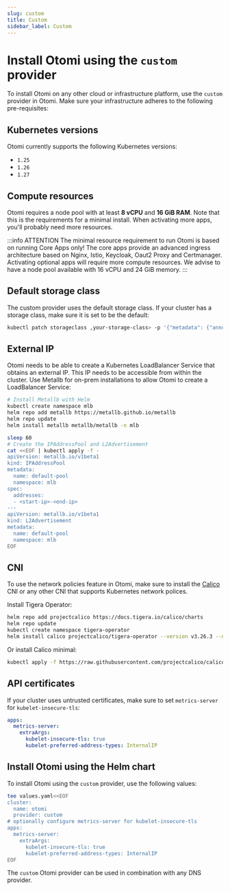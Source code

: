 ```yaml
---
slug: custom
title: Custom
sidebar_label: Custom
---
```


# Install Otomi using the `custom` provider

To install Otomi on any other cloud or infrastructure platform, use the `custom` provider in Otomi. Make sure your infrastructure adheres to the following pre-requisites:

## Kubernetes versions

Otomi currently supports the following Kubernetes versions:

- `1.25`
- `1.26`
- `1.27`

## Compute resources

Otomi requires a node pool with at least **8 vCPU** and **16 GiB RAM**. Note that this is the requirements for a minimal install. When activating more apps, you'll probably need more resources.

:::info ATTENTION
The minimal resource requirement to run Otomi is based on running Core Apps only! The core apps provide an advanced ingress architecture based on Nginx, Istio, Keycloak, Oaut2 Proxy and Certmanager. Activating optional apps will require more compute resources. We advise to have a node pool available with 16 vCPU and 24 GiB memory.
:::

## Default storage class

The custom provider uses the default storage class. If your cluster has a storage class, make sure it is set to be the default:

```bash
kubectl patch storageclass ,your-storage-class> -p '{"metadata": {"annotations":{"storageclass.kubernetes.io/is-default-class":"true"}}}'
```

## External IP

Otomi needs to be able to create a Kubernetes LoadBalancer Service that obtains an external IP. This IP needs to be accessible from within the cluster. Use Metallb for on-prem installations to allow Otomi to create a LoadBalancer Service:

```bash
# Install Metallb with Helm
kubectl create namespace mlb
helm repo add metallb https://metallb.github.io/metallb
helm repo update
helm install metallb metallb/metallb -n mlb

sleep 60
# Create the IPAddressPool and L2Advertisement
cat <<EOF | kubectl apply -f -
apiVersion: metallb.io/v1beta1
kind: IPAddressPool
metadata:
  name: default-pool
  namespace: mlb
spec:
  addresses:
  - <start-ip>-<end-ip>
---
apiVersion: metallb.io/v1beta1
kind: L2Advertisement
metadata:
  name: default-pool
  namespace: mlb
EOF
```

## CNI

To use the network policies feature in Otomi, make sure to install the [Calico](https://www.tigera.io/project-calico/) CNI or any other CNI that supports Kubernetes network polices.

Install Tigera Operator:

```bash
helm repo add projectcalico https://docs.tigera.io/calico/charts
helm repo update
kubectl create namespace tigera-operator
helm install calico projectcalico/tigera-operator --version v3.26.3 --namespace tigera-operator
```

Or install Calico minimal:

```bash
kubectl apply -f https://raw.githubusercontent.com/projectcalico/calico/v3.26.3/manifests/calico.yaml
```

## API certificates

If your cluster uses untrusted certificates, make sure to set `metrics-server` for `kubelet-insecure-tls`:

```yaml
apps:
  metrics-server:
    extraArgs:
      kubelet-insecure-tls: true
      kubelet-preferred-address-types: InternalIP
```

## Install Otomi using the Helm chart

To install Otomi using the `custom` provider, use the following values:

```bash
tee values.yaml<<EOF
cluster:
  name: otomi
  provider: custom
# optionally configure metrics-server for kubelet-insecure-tls
apps:
  metrics-server:
    extraArgs:
      kubelet-insecure-tls: true
      kubelet-preferred-address-types: InternalIP
EOF
```

The `custom` Otomi provider can be used in combination with any DNS provider.